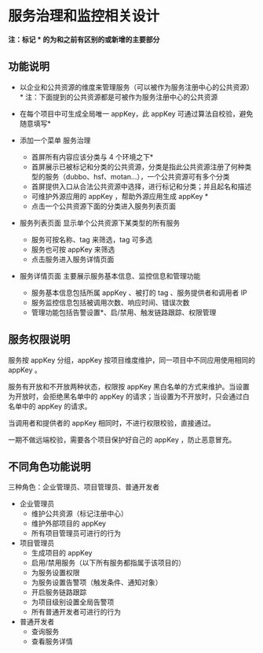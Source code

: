 # 服务治理和监控相关设计

**注：标记 * 的为和之前有区别的或新增的主要部分**

## 功能说明

- 以企业和公共资源的维度来管理服务（可以被作为服务注册中心的公共资源）*
  注：下面提到的公共资源都是可被作为服务注册中心的公共资源
- 在每个项目中可生成全局唯一 appKey，此 appKey 可通过算法自校验，避免随意填写*

- 添加一个菜单 服务治理
  - 首屏所有内容应该分类与 4 个环境之下*
  - 首屏展示已被标记和分类的公共资源，分类是指此公共资源注册了何种类型的服务（dubbo、hsf、motan...），一个公共资源可有多个分类
  - 首屏提供入口从合法公共资源中选择，进行标记和分类；并且起名和描述
  - 可维护外源应用的 appKey ，帮助外源应用生成 appKey *
  - 点击一个公共资源下面的分类进入服务列表页面
- 服务列表页面 显示单个公共资源下某类型的所有服务
  - 服务可按名称、tag 来筛选，tag 可多选
  - 服务也可按 appKey 来筛选
  - 点击服务进入服务详情页面
- 服务详情页面 主要展示服务基本信息、监控信息和管理功能
  - 服务基本信息包括所属 appKey 、被打的 tag 、服务提供者和调用者 IP
  - 服务监控信息包括被调用次数、响应时间、错误次数
  - 管理功能包括告警设置*、启/禁用、触发链路跟踪、权限管理

## 服务权限说明

服务按 appKey 分组，appKey 按项目维度维护，同一项目中不同应用使用相同的 appKey 。

服务有开放和不开放两种状态，权限按 appKey 黑白名单的方式来维护。当设置为开放时，会拒绝黑名单中的 appKey 的请求；当设置为不开放时，只会通过白名单中的 appKey 的请求。

当调用者和提供者的 appKey 相同时，不进行权限校验，直接通过。

一期不做远端校验，需要各个项目保护好自己的 appKey ，防止恶意冒充。

## 不同角色功能说明

三种角色：企业管理员、项目管理员、普通开发者

- 企业管理员
  - 维护公共资源（标记注册中心）
  - 维护外部项目的 appKey
  - 所有项目管理员可进行的行为
- 项目管理员
  - 生成项目的 appKey
  - 启用/禁用服务（以下所有服务都指属于该项目的）
  - 为服务设置权限
  - 为服务设置告警项（触发条件、通知对象）
  - 开启服务链路跟踪
  - 为项目级别设置全局告警项
  - 所有普通开发者可进行的行为
- 普通开发者
  - 查询服务
  - 查看服务详情
